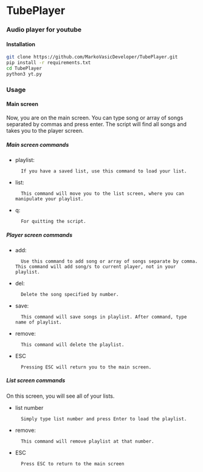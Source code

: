 # TubePlayer

### Audio player for youtube

#### Installation

```bash
git clone https://github.com/MarkoVasicDeveloper/TubePlayer.git
pip install -r requirements.txt
cd TubePlayer
python3 yt.py
```

### Usage

#### Main screen

Now, you are on the main screen. You can type song or array of songs separated by commas and press enter. The script will find all songs and takes you to the player screen.

##### Main screen commands

- playlist: <br>

        If you have a saved list, use this command to load your list.
- list: <br>

        This command will move you to the list screen, where you can manipulate your playlist.
- q: <br>

        For quitting the script.

##### Player screen commands

- add: <br>

        Use this command to add song or array of songs separate by comma. This command will add song/s to current player, not in your playlist.
- del: <br>

        Delete the song specified by number.

- save: <br>

        This command will save songs in playlist. After command, type name of playlist.

- remove: <br>

        This command will delete the playlist.

- ESC <br>

        Pressing ESC will return you to the main screen.

##### List screen commands

On this screen, you will see all of your lists.

- list number <br>

        Simply type list number and press Enter to load the playlist.

- remove: <br>

        This command will remove playlist at that number.

- ESC <br>

        Press ESC to return to the main screen